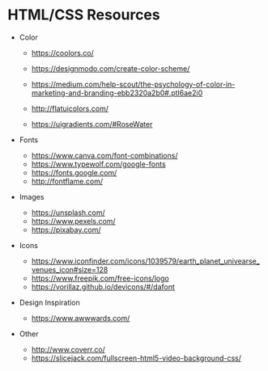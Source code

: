 # HTML/CSS Resources

* Color

  * https://coolors.co/

  * https://designmodo.com/create-color-scheme/
  * https://medium.com/help-scout/the-psychology-of-color-in-marketing-and-branding-ebb2320a2b0#.ptl6ae2i0
  * http://flatuicolors.com/
  * https://uigradients.com/#RoseWater

* Fonts

  * https://www.canva.com/font-combinations/
  * https://www.typewolf.com/google-fonts
  * https://fonts.google.com/
  * http://fontflame.com/

* Images

  * https://unsplash.com/
  * https://www.pexels.com/
  * https://pixabay.com/

* Icons

  * https://www.iconfinder.com/icons/1039579/earth_planet_univearse_venues_icon#size=128
  * https://www.freepik.com/free-icons/logo
  * https://vorillaz.github.io/devicons/#/dafont

* Design Inspiration

  * https://www.awwwards.com/

* Other

  * http://www.coverr.co/
  * https://slicejack.com/fullscreen-html5-video-background-css/
